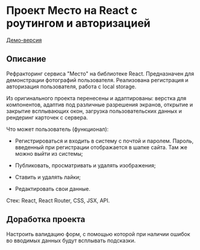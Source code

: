 # Проект Место на React с роутингом и авторизацией

[Демо-версия](https://anastacia-tesli.github.io/mesto-react/)

## Описание

Рефракторинг сервиса "Место" на библиотеке React. Предназначен для демонстрации фотографий пользователя. Реализована регистрация и авторизация пользователя, работа с local storage.

Из оригинального проекта перенесены и адаптированы: верстка для компонентов, адаптив под различные разрешения экранов, открытие и закрытие всплывающих окон, загрузка пользовательских данных и рендеринг карточек с сервера.

Что может пользователь (функционал):

- Регистрироваться и входить в систему с почтой и паролем. Пароль, введенный при регистрации отображается в шапке сайта. Там же можно выйти из системы;

- Публиковать, просматривать и удалять изображения;

- Ставить и удалять лайки;

- Редактировать свои данные.

Стек: React, React Router, CSS, JSX, API.

## Доработка проекта

Настроить валидацию форм, с помощью которой при наличии ошибок во вводимых данных будут всплывать подсказки.

